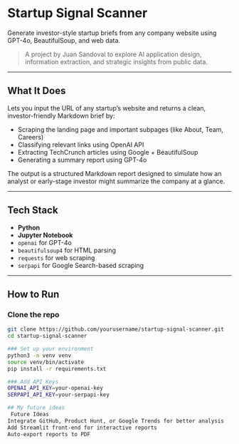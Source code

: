 # Startup Signal Scanner

Generate investor-style startup briefs from any company website using GPT-4o, BeautifulSoup, and web data.

> A project by Juan Sandoval to explore AI application design, information extraction, and strategic insights from public data.

---

## What It Does

Lets you input the URL of any startup’s website and returns a clean, investor-friendly Markdown brief by:

- Scraping the landing page and important subpages (like About, Team, Careers)
- Classifying relevant links using OpenAI API
- Extracting TechCrunch articles using Google + BeautifulSoup
- Generating a summary report using GPT-4o

The output is a structured Markdown report designed to simulate how an analyst or early-stage investor might summarize the company at a glance.

---

## Tech Stack

- **Python**
- **Jupyter Notebook**
- `openai` for GPT-4o
- `beautifulsoup4` for HTML parsing
- `requests` for web scraping
- `serpapi` for Google Search-based scraping

---

## How to Run

### Clone the repo

```bash
git clone https://github.com/yourusername/startup-signal-scanner.git
cd startup-signal-scanner

### Set up your environment
python3 -m venv venv
source venv/bin/activate
pip install -r requirements.txt

### Add API Keys
OPENAI_API_KEY=your-openai-key
SERPAPI_API_KEY=your-serpapi-key

## My future ideas
 Future Ideas
Integrate GitHub, Product Hunt, or Google Trends for better analysis
Add Streamlit front-end for interactive reports
Auto-export reports to PDF
